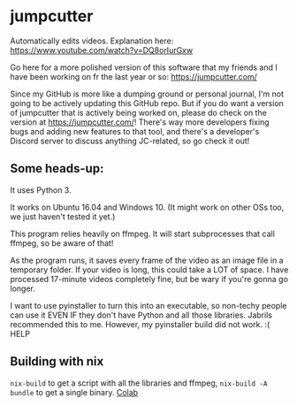 # jumpcutter
Automatically edits videos. Explanation here: https://www.youtube.com/watch?v=DQ8orIurGxw

Go here for a more polished version of this software that my friends and I have been working on fr the last year or so: https://jumpcutter.com/

Since my GitHub is more like a dumping ground or personal journal, I'm not going to be actively updating this GitHub repo. But if you do want a version of jumpcutter that is actively being worked on, please do check on the version at https://jumpcutter.com/! There's way more developers fixing bugs and adding new features to that tool, and there's a developer's Discord server to discuss anything JC-related, so go check it out!

## Some heads-up:

It uses Python 3.

It works on Ubuntu 16.04 and Windows 10. (It might work on other OSs too, we just haven't tested it yet.)

This program relies heavily on ffmpeg. It will start subprocesses that call ffmpeg, so be aware of that!

As the program runs, it saves every frame of the video as an image file in a
temporary folder. If your video is long, this could take a LOT of space.
I have processed 17-minute videos completely fine, but be wary if you're gonna go longer.

I want to use pyinstaller to turn this into an executable, so non-techy people
can use it EVEN IF they don't have Python and all those libraries. Jabrils 
recommended this to me. However, my pyinstaller build did not work. :( HELP

## Building with nix
`nix-build` to get a script with all the libraries and ffmpeg, `nix-build -A bundle` to get a single binary.
[Colab](https://colab.research.google.com/drive/1S2i_IpEoOioeF_UohS7jZyzyox-V5aOx?usp=sharing)
